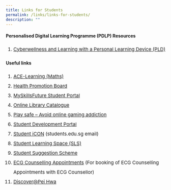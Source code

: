 ```yaml
---
title: Links for Students
permalink: /links/links-for-students/
description: ""
---
```

<h4>Personalised Digital Learning Programme (PDLP) Resources</h4>

<ol>
<li style="font-size:15px; line-height:2;"><a href="https://drive.google.com/file/d/1syOWC8QCb5hkVGMpio3DWD6cAsttGfYq/view?usp=sharing" target="_blank" rel="noopener noreferrer">Cyberwellness and Learning with a Personal Learning Device (PLD)</a></li>
</ol>

<h4>Useful links</h4>

<ol>
<li style="font-size:15px; line-height:2;"><a href="http://ace-learning.com/" target="_blank" rel="noopener noreferrer">ACE-Learning (Maths)</a></li>
<li style="font-size:15px; line-height:2;"><a href="http://www.hpb.gov.sg/" target="_blank" rel="noopener noreferrer">Health Promotion Board</a></li>
<li style="font-size:15px; line-height:2;"><a href="http://www.myskillsfuture.sg/secondary" target="_blank" rel="noopener noreferrer">MySkillsFuture Student Portal</a></li>
<li style="font-size:15px; line-height:2;"><a href="https://schoolibrary.moe.edu.sg/peihwasec" target="_blank" rel="noopener noreferrer">Online Library Catalogue</a></li>
<li style="font-size:15px; line-height:2;"><a href="http://schoolbag.sg/story/play-safe-avoid-online-gaming-addiction" target="_blank" rel="noopener noreferrer">Play safe &ndash; Avoid online gaming addiction</a></li>
<li style="font-size:15px; line-height:2;"><a href="http://phss.qoqolo.com/" target="_blank" rel="noopener noreferrer">Student Development Portal</a></li>
<li style="font-size:15px; line-height:2;"><a href="http://workspace.google.com/dashboard" target="_blank" rel="noopener noreferrer">Student iCON</a>&nbsp;(students.edu.sg email)</li>
<li style="font-size:15px; line-height:2;"><a href="https://learning.moe.edu.sg/" target="_blank" rel="noopener noreferrer">Student Learning Space (SLS)</a></li>
<li style="font-size:15px; line-height:2;"><a href="https://docs.google.com/forms/d/e/1FAIpQLSfwEIclp4Yx6VdTsWr8ueebfGiNjghD8Q85SgzBzeCRVXg-XQ/viewform" target="_blank" rel="noopener noreferrer">Student Suggestion Scheme</a></li>
<li style="font-size:15px; line-height:2;"><a href="https://go.gov.sg/bookecgc">ECG Counselling Appointments</a>&nbsp;(For booking of ECG Counselling Appointments with ECG Counsellor)</li>
<li style="font-size:15px; line-height:2;"><a href="https://go.gov.sg/discoverphss">Discover@Pei Hwa</a></li>
</ol>
